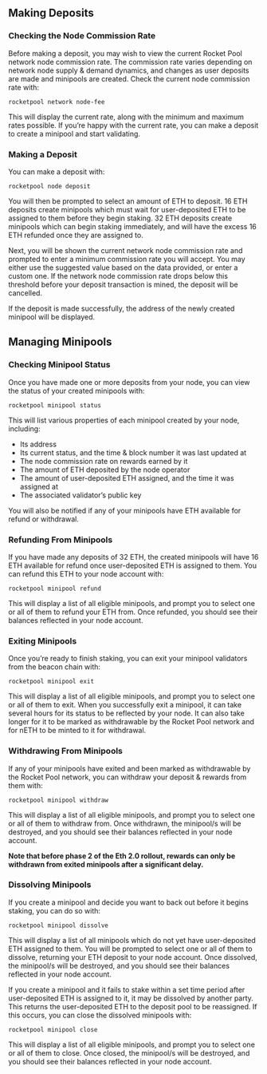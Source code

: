 ## Making Deposits

### Checking the Node Commission Rate

Before making a deposit, you may wish to view the current Rocket Pool network node commission rate. The commission rate varies depending on network node supply & demand dynamics, and changes as user deposits are made and minipools are created. Check the current node commission rate with:

```
rocketpool network node-fee
```

This will display the current rate, along with the minimum and maximum rates possible. If you’re happy with the current rate, you can make a deposit to create a minipool and start validating.

### Making a Deposit

You can make a deposit with:

```
rocketpool node deposit
```

You will then be prompted to select an amount of ETH to deposit. 16 ETH deposits create minipools which must wait for user-deposited ETH to be assigned to them before they begin staking. 32 ETH deposits create minipools which can begin staking immediately, and will have the excess 16 ETH refunded once they are assigned to.

Next, you will be shown the current network node commission rate and prompted to enter a minimum commission rate you will accept. You may either use the suggested value based on the data provided, or enter a custom one. If the network node commission rate drops below this threshold before your deposit transaction is mined, the deposit will be cancelled.

If the deposit is made successfully, the address of the newly created minipool will be displayed.


## Managing Minipools

### Checking Minipool Status

Once you have made one or more deposits from your node, you can view the status of your created minipools with:

```
rocketpool minipool status
```

This will list various properties of each minipool created by your node, including:

- Its address
- Its current status, and the time & block number it was last updated at
- The node commission rate on rewards earned by it
- The amount of ETH deposited by the node operator
- The amount of user-deposited ETH assigned, and the time it was assigned at
- The associated validator’s public key

You will also be notified if any of your minipools have ETH available for refund or withdrawal.

### Refunding From Minipools

If you have made any deposits of 32 ETH, the created minipools will have 16 ETH available for refund once user-deposited ETH is assigned to them. You can refund this ETH to your node account with:

```
rocketpool minipool refund
```

This will display a list of all eligible minipools, and prompt you to select one or all of them to refund your ETH from. Once refunded, you should see their balances reflected in your node account.

### Exiting Minipools

Once you’re ready to finish staking, you can exit your minipool validators from the beacon chain with:

```
rocketpool minipool exit
```

This will display a list of all eligible minipools, and prompt you to select one or all of them to exit. When you successfully exit a minipool, it can take several hours for its status to be reflected by your node. It can also take longer for it to be marked as withdrawable by the Rocket Pool network and for nETH to be minted to it for withdrawal.

### Withdrawing From Minipools

If any of your minipools have exited and been marked as withdrawable by the Rocket Pool network, you can withdraw your deposit & rewards from them with:

```
rocketpool minipool withdraw
```

This will display a list of all eligible minipools, and prompt you to select one or all of them to withdraw from. Once withdrawn, the minipool/s will be destroyed, and you should see their balances reflected in your node account.

**Note that before phase 2 of the Eth 2.0 rollout, rewards can only be withdrawn from exited minipools after a significant delay.**

### Dissolving Minipools

If you create a minipool and decide you want to back out before it begins staking, you can do so with:

```
rocketpool minipool dissolve
```

This will display a list of all minipools which do not yet have user-deposited ETH assigned to them. You will be prompted to select one or all of them to dissolve, returning your ETH deposit to your node account. Once dissolved, the minipool/s will be destroyed, and you should see their balances reflected in your node account.

If you create a minipool and it fails to stake within a set time period after user-deposited ETH is assigned to it, it may be dissolved by another party. This returns the user-deposited ETH to the deposit pool to be reassigned. If this occurs, you can close the dissolved minipools with:

```
rocketpool minipool close
```

This will display a list of all eligible minipools, and prompt you to select one or all of them to close. Once closed, the minipool/s will be destroyed, and you should see their balances reflected in your node account.